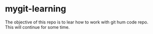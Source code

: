 # mygit-learning

The objective of this repo is to lear how to work with git hum code repo.
This will continue for some time.
